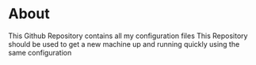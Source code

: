 # About

This Github Repository contains all my configuration files
This Repository should be used to get a new machine up and running quickly 
using the same configuration